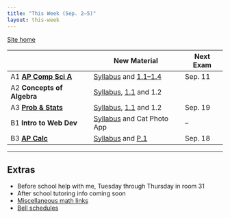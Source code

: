 ```yaml
---
title: "This Week (Sep. 2–5)"
layout: this-week
---
```


[Site home](./)

|                                                | New Material                                                                                                                              | Next Exam |
| ---------------------------------------------- | ----------------------------------------------------------------------------------------------------------------------------------------- | --------- |
| A1 [**AP Comp Sci A**](./csawesome2/)          | [Syllabus](./syllabi/ap-csa.md) and [1.1–1.4](./csawesome2/)                                                                              | Sep. 11   |
| A2 **Concepts of Algebra**                     | [Syllabus](./syllabi/concepts-of-algebra.md), [1.1](./algebra-1-envision/1-1-operations-on-real-numbers.md) and 1.2                                                                                 |           |
| A3 [**Prob & Stats**](./statistics-open-stax/) | [Syllabus](./syllabi/prob-and-stats.md), [1.1](./statistics-open-stax/1-1-definitions-of-statistics-probability-and-key-terms.md) and 1.2 | Sep. 19   |
| B1 **Intro to Web Dev**                        | [Syllabus](./syllabi/intro-to-web-dev.md) and Cat Photo App                                                                               | –         |
| B3 [**AP Calc**](./calc-for-ap-larson/)        | [Syllabus](./syllabi/ap-calc.md) and [P.1](./calc-for-ap-larson/0.1-graphs-and-models.md)                                                 | Sep. 18   |

---

## Extras

- Before school help with me, Tuesday through Thursday in room 31
- After school tutoring info coming soon
- [Miscellaneous math links](./misc/math-links.md)
- [Bell schedules](./misc/bell-schedule.md)
